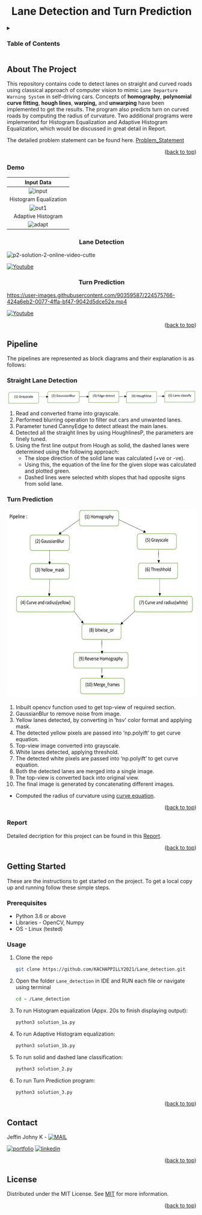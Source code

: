 <a name="readme-top"></a>

<!-- PROJECT LOGO -->
<br />
<div align="center">


  <h1 align="center">Lane Detection and Turn Prediction </h1>


</div>



<!-- TABLE OF CONTENTS -->
<details>
  <summary><h3>Table of Contents</h3></summary>
  <ol>
    <li>
      <a href="#about-the-project">About The Project</a>
      <ul>
        <li><a href="#demo">Demo</a></li>
      </ul>
    </li>
    <li>
      <a href="#pipeline">Pipeline</a>
      <ul>
        <li><a href="#straight-lane-detection">Straight Lane Detection</a></li>
        <li><a href="#turn-prediction">Turn Prediction</a></li>
        <li><a href="#report">Report</a></li>
      </ul>
    </li>
    <li>
      <a href="#getting-started">Getting Started</a>
      <ul>
        <li><a href="#prerequisites">Prerequisites</a></li>
        <li><a href="#usage">Usage</a></li>
      </ul>
    </li>
    <li><a href="#contact">Contact</a></li>
    <li><a href="#license">License</a></li>
  </ol>
</details>



<!-- ABOUT THE PROJECT -->
## About The Project



This repository contains code to detect lanes on straight and curved roads using classical approach of computer vision to mimic ```Lane Departure Warning System``` in self-driving cars. Concepts of **homography**, **polynomial curve fitting**, **hough lines**, **warping,** and **unwarping** have been implemented to get the results. The program also predicts turn on curved roads by computing the radius of curvature.
Two additional programs were implemented for Histogram Equalization and Adaptive Histogram Equalization, which would be discussed in great detail in Report.

The detailed problem statement can be found here. [Problem_Statement](https://github.com/KACHAPPILLY2021/Lane_detection/blob/main/problem_statement.pdf)


<p align="right">(<a href="#readme-top">back to top</a>)</p>

### Demo

<div align="center">

<!-- Input | Histogram Equalization | Adaptive Histogram
--- | :---: | --- | 
![input](https://user-images.githubusercontent.com/90359587/226152684-48412f88-fae2-4f0c-8dfb-9a4dcd133674.gif) | ![out1](https://user-images.githubusercontent.com/90359587/226152698-a55f37d4-4974-406d-8961-6ed2a73a7e9f.gif) | ![adapt](https://user-images.githubusercontent.com/90359587/226152712-b61bd842-6ed1-44fc-81e2-e7936aea68a2.gif) -->

Input Data | 
:---: | 
![input](https://user-images.githubusercontent.com/90359587/226152684-48412f88-fae2-4f0c-8dfb-9a4dcd133674.gif) |
Histogram Equalization | 
![out1](https://user-images.githubusercontent.com/90359587/226152698-a55f37d4-4974-406d-8961-6ed2a73a7e9f.gif) |
Adaptive Histogram | 
![adapt](https://user-images.githubusercontent.com/90359587/226152712-b61bd842-6ed1-44fc-81e2-e7936aea68a2.gif) |
	
</div>

<div align="center">


  <h3 align="center"> Lane Detection</h3>


</div>

![p2-solution-2-online-video-cutte](https://user-images.githubusercontent.com/90359587/224575694-089634a3-34dc-4580-b4e6-639e54730c8c.gif)

[![Youtube](https://img.shields.io/badge/YouTube-FF0000?style=for-the-badge&logo=youtube&logoColor=white)](https://youtu.be/ALf60N8Jc4w)

<div align="center">


  <h3 align="center"> Turn Prediction</h3>


</div>

https://user-images.githubusercontent.com/90359587/224575766-424a6eb2-0077-4ffa-bf47-9042d5dce52e.mp4

[![Youtube](https://img.shields.io/badge/YouTube-FF0000?style=for-the-badge&logo=youtube&logoColor=white)](https://youtu.be/swtyh6bpl-I%09)

<p align="right">(<a href="#readme-top">back to top</a>)</p>



<!-- Pipeline and Reports -->
## Pipeline

The pipelines are represented as block diagrams and their explanation is as follows:

### Straight Lane Detection

<img src="https://github.com/KACHAPPILLY2021/Lane_detection/blob/main/pipe_img/pipe1.JPG?raw=true" alt="straight lane">

1) Read and converted frame into grayscale.
2) Performed blurring operation to filter out cars and unwanted lanes.
3) Parameter tuned CannyEdge to detect atleast the main lanes.
4) Detected all the straight lines by using HoughlinesP, the parameters are finely tuned.
5) Using the first line output from Hough as solid, the dashed lanes were determined 
using the following approach: 
    - The slope direction of the solid lane was calculated (+ve or -ve).
    - Using this, the equation of the line for the given slope was calculated and plotted green.
    - Dashed lines were selected whith slopes that had opposite signs from solid lane.

### Turn Prediction
<p align="center">
<img src="https://github.com/KACHAPPILLY2021/Lane_detection/blob/main/pipe_img/pipe2.JPG?raw=true" height="500" alt="turn lane">
	
1) Inbuilt opencv function used to get top-view of required section.
2) GaussianBlur to remove noise from image.
3) Yellow lanes detected, by converting in ‘hsv' color format and applying mask.
4) The detected yellow pixels are passed into ‘np.polyift’ to get curve equation.
5) Top-view image converted into grayscale.
6) White lanes detected, applying threshold.
7) The detected white pixels are passed into ‘np.polyift’ to get curve equation. 
8) Both the detected lanes are merged into a single image.
9) The top-view is converted back into original view.
10) The final image is generated by concatenating different images.
	
* Computed the radius of curvature using [curve equation](https://www.cuemath.com/radius-of-curvature-formula/).

<p align="right">(<a href="#readme-top">back to top</a>)</p>



### Report

Detailed decription for this project can be found in this [Report](https://github.com/KACHAPPILLY2021/Lane_detection/blob/main/p2_report.pdf).
<p align="right">(<a href="#readme-top">back to top</a>)</p>


<!-- GETTING STARTED -->

## Getting Started

These are the instructions to get started on the project.
To get a local copy up and running follow these simple steps.

### Prerequisites
* Python 3.6 or above
* Libraries - OpenCV, Numpy
* OS - Linux (tested)


### Usage

1. Clone the repo
   ```sh
   git clone https://github.com/KACHAPPILLY2021/Lane_detection.git
   ```
2. Open the folder ```Lane_detection``` in IDE and RUN each file or navigate using terminal
   ```sh
   cd ∼ /Lane_detection
   ```
3. To run Histogram equalization (Appx. 20s to finish displaying output):
   ```sh
   python3 solution_1a.py
   ```
4. To run Adaptive Histogram equalization:
   ```sh
   python3 solution_1b.py
   ```
6. To run solid and dashed lane classification:
   ```sh
   python3 solution_2.py
   ```
7. To run Turn Prediction program:
   ```sh
   python3 solution_3.py
   ```

<p align="right">(<a href="#readme-top">back to top</a>)</p>



<!-- CONTACT -->
## Contact

Jeffin Johny K - [![MAIL](https://img.shields.io/badge/Gmail-D14836?style=for-the-badge&logo=gmail&logoColor=white)](mailto:jeffinjk@umd.edu)
	
[![portfolio](https://img.shields.io/badge/my_portfolio-000?style=for-the-badge&logo=ko-fi&logoColor=white)](https://kachappilly2021.github.io/)
[![linkedin](https://img.shields.io/badge/linkedin-0A66C2?style=for-the-badge&logo=linkedin&logoColor=white)](http://www.linkedin.com/in/jeffin-johny-kachappilly-0a8597136)

<p align="right">(<a href="#readme-top">back to top</a>)</p>



<!-- LICENSE -->
## License

Distributed under the MIT License. See [MIT](https://choosealicense.com/licenses/mit/) for more information.

<p align="right">(<a href="#readme-top">back to top</a>)</p>



<!-- MARKDOWN LINKS & IMAGES -->
<!-- https://www.markdownguide.org/basic-syntax/#reference-style-links -->
[contributors-shield]: https://img.shields.io/github/contributors/othneildrew/Best-README-Template.svg?style=for-the-badge
[contributors-url]: https://github.com/othneildrew/Best-README-Template/graphs/contributors
[forks-shield]: https://img.shields.io/github/forks/othneildrew/Best-README-Template.svg?style=for-the-badge
[forks-url]: https://github.com/othneildrew/Best-README-Template/network/members
[stars-shield]: https://img.shields.io/github/stars/othneildrew/Best-README-Template.svg?style=for-the-badge
[stars-url]: https://github.com/othneildrew/Best-README-Template/stargazers
[issues-shield]: https://img.shields.io/github/issues/othneildrew/Best-README-Template.svg?style=for-the-badge
[issues-url]: https://github.com/othneildrew/Best-README-Template/issues
[license-shield]: https://img.shields.io/github/license/othneildrew/Best-README-Template.svg?style=for-the-badge
[license-url]: https://github.com/othneildrew/Best-README-Template/blob/master/LICENSE.txt
[linkedin-shield]: https://img.shields.io/badge/-LinkedIn-black.svg?style=for-the-badge&logo=linkedin&colorB=555
[linkedin-url]: https://linkedin.com/in/othneildrew
[product-screenshot]: images/screenshot.png
[Next.js]: https://img.shields.io/badge/next.js-000000?style=for-the-badge&logo=nextdotjs&logoColor=white
[Next-url]: https://nextjs.org/
[React.js]: https://img.shields.io/badge/React-20232A?style=for-the-badge&logo=react&logoColor=61DAFB
[React-url]: https://reactjs.org/
[Vue.js]: https://img.shields.io/badge/Vue.js-35495E?style=for-the-badge&logo=vuedotjs&logoColor=4FC08D
[Vue-url]: https://vuejs.org/
[Angular.io]: https://img.shields.io/badge/Angular-DD0031?style=for-the-badge&logo=angular&logoColor=white
[Angular-url]: https://angular.io/
[Svelte.dev]: https://img.shields.io/badge/Svelte-4A4A55?style=for-the-badge&logo=svelte&logoColor=FF3E00
[Svelte-url]: https://svelte.dev/
[Laravel.com]: https://img.shields.io/badge/Laravel-FF2D20?style=for-the-badge&logo=laravel&logoColor=white
[Laravel-url]: https://laravel.com
[Bootstrap.com]: https://img.shields.io/badge/Bootstrap-563D7C?style=for-the-badge&logo=bootstrap&logoColor=white
[Bootstrap-url]: https://getbootstrap.com
[JQuery.com]: https://img.shields.io/badge/jQuery-0769AD?style=for-the-badge&logo=jquery&logoColor=white
[JQuery-url]: https://jquery.com
